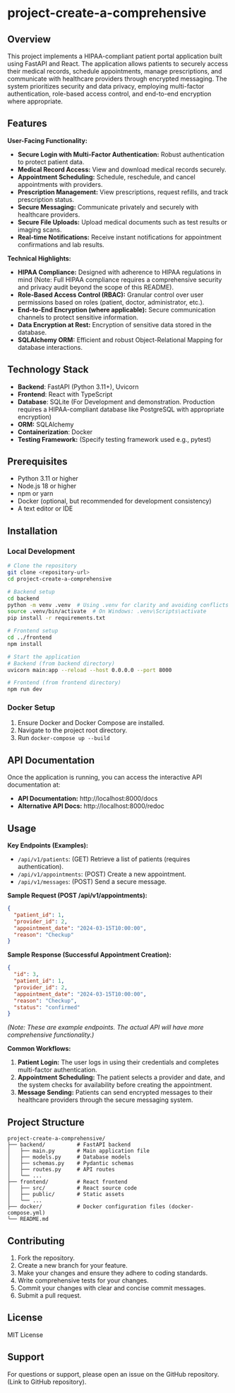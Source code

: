 # project-create-a-comprehensive

## Overview

This project implements a HIPAA-compliant patient portal application built using FastAPI and React.  The application allows patients to securely access their medical records, schedule appointments, manage prescriptions, and communicate with healthcare providers through encrypted messaging.  The system prioritizes security and data privacy, employing multi-factor authentication, role-based access control, and end-to-end encryption where appropriate.

## Features

**User-Facing Functionality:**

* **Secure Login with Multi-Factor Authentication:**  Robust authentication to protect patient data.
* **Medical Record Access:** View and download medical records securely.
* **Appointment Scheduling:** Schedule, reschedule, and cancel appointments with providers.
* **Prescription Management:** View prescriptions, request refills, and track prescription status.
* **Secure Messaging:** Communicate privately and securely with healthcare providers.
* **Secure File Uploads:** Upload medical documents such as test results or imaging scans.
* **Real-time Notifications:** Receive instant notifications for appointment confirmations and lab results.

**Technical Highlights:**

* **HIPAA Compliance:** Designed with adherence to HIPAA regulations in mind (Note:  Full HIPAA compliance requires a comprehensive security and privacy audit beyond the scope of this README).
* **Role-Based Access Control (RBAC):**  Granular control over user permissions based on roles (patient, doctor, administrator, etc.).
* **End-to-End Encryption (where applicable):** Secure communication channels to protect sensitive information.
* **Data Encryption at Rest:**  Encryption of sensitive data stored in the database.
* **SQLAlchemy ORM:** Efficient and robust Object-Relational Mapping for database interactions.


## Technology Stack

* **Backend**: FastAPI (Python 3.11+), Uvicorn
* **Frontend**: React with TypeScript
* **Database**: SQLite (For Development and demonstration.  Production requires a HIPAA-compliant database like PostgreSQL with appropriate encryption)
* **ORM:** SQLAlchemy
* **Containerization**: Docker
* **Testing Framework:**  (Specify testing framework used e.g., pytest)


## Prerequisites

* Python 3.11 or higher
* Node.js 18 or higher
* npm or yarn
* Docker (optional, but recommended for development consistency)
* A text editor or IDE


## Installation

### Local Development

```bash
# Clone the repository
git clone <repository-url>
cd project-create-a-comprehensive

# Backend setup
cd backend
python -m venv .venv  # Using .venv for clarity and avoiding conflicts
source .venv/bin/activate  # On Windows: .venv\Scripts\activate
pip install -r requirements.txt

# Frontend setup
cd ../frontend
npm install

# Start the application
# Backend (from backend directory)
uvicorn main:app --reload --host 0.0.0.0 --port 8000

# Frontend (from frontend directory)
npm run dev
```

### Docker Setup

1.  Ensure Docker and Docker Compose are installed.
2.  Navigate to the project root directory.
3.  Run `docker-compose up --build`


## API Documentation

Once the application is running, you can access the interactive API documentation at:

* **API Documentation:** http://localhost:8000/docs
* **Alternative API Docs:** http://localhost:8000/redoc


## Usage

**Key Endpoints (Examples):**

* `/api/v1/patients`:  (GET) Retrieve a list of patients (requires authentication).
* `/api/v1/appointments`: (POST) Create a new appointment.
* `/api/v1/messages`: (POST) Send a secure message.


**Sample Request (POST /api/v1/appointments):**

```json
{
  "patient_id": 1,
  "provider_id": 2,
  "appointment_date": "2024-03-15T10:00:00",
  "reason": "Checkup"
}
```

**Sample Response (Successful Appointment Creation):**

```json
{
  "id": 3,
  "patient_id": 1,
  "provider_id": 2,
  "appointment_date": "2024-03-15T10:00:00",
  "reason": "Checkup",
  "status": "confirmed"
}
```

*(Note:  These are example endpoints. The actual API will have more comprehensive functionality.)*


**Common Workflows:**

1.  **Patient Login:**  The user logs in using their credentials and completes multi-factor authentication.
2.  **Appointment Scheduling:** The patient selects a provider and date, and the system checks for availability before creating the appointment.
3.  **Message Sending:**  Patients can send encrypted messages to their healthcare providers through the secure messaging system.


## Project Structure

```
project-create-a-comprehensive/
├── backend/          # FastAPI backend
│   ├── main.py       # Main application file
│   ├── models.py     # Database models
│   ├── schemas.py    # Pydantic schemas
│   ├── routes.py     # API routes
│   └── ...
├── frontend/         # React frontend
│   ├── src/          # React source code
│   ├── public/       # Static assets
│   └── ...
├── docker/           # Docker configuration files (docker-compose.yml)
└── README.md
```

## Contributing

1.  Fork the repository.
2.  Create a new branch for your feature.
3.  Make your changes and ensure they adhere to coding standards.
4.  Write comprehensive tests for your changes.
5.  Commit your changes with clear and concise commit messages.
6.  Submit a pull request.


## License

MIT License


## Support

For questions or support, please open an issue on the GitHub repository.  (Link to GitHub repository).
